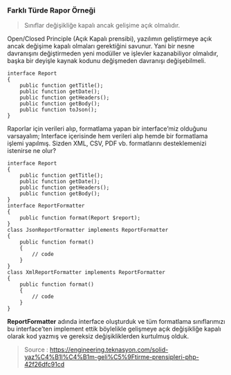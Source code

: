 ### Farklı Türde Rapor Örneği

> Sınıflar değişikliğe kapalı ancak gelişime açık olmalıdır.

Open/Closed Principle (Açık Kapalı prensibi), yazılımın geliştirmeye açık ancak değişime kapalı olmaları gerektiğini
savunur. Yani bir nesne davranışını değiştirmeden yeni modüller ve işlevler kazanabiliyor olmalıdır, başka bir deyişle
kaynak kodunu değişmeden davranışı değişebilmeli.

```
interface Report
{
    public function getTitle();
    public function getDate();
    public function getHeaders();
    public function getBody();
    public function toJson();
}
```

Raporlar için verileri alıp, formatlama yapan bir interface’miz olduğunu varsayalım; Interface içerisinde hem verileri
alıp hemde bir formatlama işlemi yapılmış. Sizden XML, CSV, PDF vb. formatlarını desteklemenizi istenirse ne olur?

```
interface Report
{
    public function getTitle();
    public function getDate();
    public function getHeaders();
    public function getBody();
}
interface ReportFormatter
{
    public function format(Report $report);
}
class JsonReportFormatter implements ReportFormatter
{
    public function format()
    {
        // code
    }
}
class XmlReportFormatter implements ReportFormatter
{
    public function format()
    {
        // code
    }
}
```

**ReportFormatter** adında interface oluşturduk ve tüm formatlama sınıflarımızı bu interface’ten implement ettik böylelikle
gelişmeye açık değişikliğe kapalı olarak kod yazmış ve gereksiz değişikliklerden kurtulmuş olduk.


> Source : https://engineering.teknasyon.com/solid-yaz%C4%B1l%C4%B1m-geli%C5%9Ftirme-prensipleri-php-42f26dfc91cd